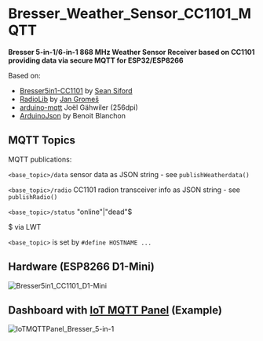 # Bresser_Weather_Sensor_CC1101_MQTT

**Bresser 5-in-1/6-in-1 868 MHz Weather Sensor Receiver based on CC1101 providing data via secure MQTT for ESP32/ESP8266**

Based on:
- [Bresser5in1-CC1101](https://github.com/seaniefs/Bresser5in1-CC1101) by [Sean Siford](https://github.com/seaniefs)
- [RadioLib](https://github.com/jgromes/RadioLib) by [Jan Gromeš](https://github.com/jgromes)
- [arduino-mqtt](https://github.com/256dpi/arduino-mqtt) Joël Gähwiler (256dpi)
- [ArduinoJson](https://arduinojson.org) by Benoit Blanchon 


## MQTT Topics

MQTT publications:

`<base_topic>/data`    sensor data as JSON string - see `publishWeatherdata()`
     
`<base_topic>/radio`   CC1101 radion transceiver info as JSON string - see `publishRadio()`
     
`<base_topic>/status`  "online"|"dead"$

$ via LWT

`<base_topic>` is set by `#define HOSTNAME ...`

## Hardware (ESP8266 D1-Mini)
![Bresser5in1_CC1101_D1-Mini](https://user-images.githubusercontent.com/83612361/158458191-b5cabad3-3515-45d0-98e3-94b0fa13b8ef.jpg)

## Dashboard with [IoT MQTT Panel](https://snrlab.in/iot/iot-mqtt-panel-user-guide) (Example)
![IoTMQTTPanel_Bresser_5-in-1](https://user-images.githubusercontent.com/83612361/158457786-516467f9-2eec-4726-a9bd-36e9dc9eec5c.png)

